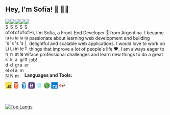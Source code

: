 ## Hey, I'm Sofía! 👋 👩‍💻
<a href="https://www.linkedin.com/in/sofia-punal-rizzo/">
  <img  align="left" alt="Sofia's LinkdeIN" width="15px"  src="https://cdn.jsdelivr.net/npm/simple-icons@v3/icons/linkedin.svg" />
</a>
<a href="https://discord.com/users/sofiapunal" rel="nofollow">
  <img  align="left" alt="Sofia's LinkdeIN" width="15px"  src="https://cdn.jsdelivr.net/npm/simple-icons@v3/icons/discord.svg" />
</a>
<a href="https://www.instagram.com/sofia.punal">
  <img align="left" alt="Sofia's instagram" width="15px"   src="https://cdn.jsdelivr.net/npm/simple-icons@v3/icons/instagram.svg" />
</a>
<a href="https://t.me/sofiapunal">
  <img align="left" alt="Sofia's telegram" width="15px"   src="https://cdn.jsdelivr.net/npm/simple-icons@v3/icons/telegram.svg" />
</a>
<a href="https://twitter.com/sofiapun6">
  <img  align="left" alt="Sofia | Twitter" width="15px"   src="https://cdn.jsdelivr.net/npm/simple-icons@v3/icons/twitter.svg" />
</a>
<br />
<br />
Hi, I'm Sofía, a Front-End Developer 🚀 from Argentina. I became passionate about learning web development and building delightful and scalable web applications. I would love to work on things that improve a lot of people's life ❤️. I am always eager to face professional challenges and learn new things to do a great job!
<br />
<br />

**Languages and Tools:**

<code><img height="20" src="https://raw.githubusercontent.com/github/explore/80688e429a7d4ef2fca1e82350fe8e3517d3494d/topics/javascript/javascript.png"></code>
<code><img height="20" src="https://raw.githubusercontent.com/github/explore/80688e429a7d4ef2fca1e82350fe8e3517d3494d/topics/html/html.png"></code>
<code><img height="20" src="https://raw.githubusercontent.com/github/explore/80688e429a7d4ef2fca1e82350fe8e3517d3494d/topics/css/css.png"></code>
<code><img height="20" src="https://raw.githubusercontent.com/github/explore/80688e429a7d4ef2fca1e82350fe8e3517d3494d/topics/bootstrap/bootstrap.png"></code>
<code><img height="20" src="https://raw.githubusercontent.com/github/explore/80688e429a7d4ef2fca1e82350fe8e3517d3494d/topics/react/react.png"></code>
<code><img height="20" src="https://raw.githubusercontent.com/github/explore/80688e429a7d4ef2fca1e82350fe8e3517d3494d/topics/nodejs/nodejs.png"></code>
<code><img height="20" src="https://raw.githubusercontent.com/github/explore/80688e429a7d4ef2fca1e82350fe8e3517d3494d/topics/typescript/typescript.png"></code>
<code><img height="20" src="https://raw.githubusercontent.com/github/explore/80688e429a7d4ef2fca1e82350fe8e3517d3494d/topics/git/git.png"></code>

<br />

[![Top Langs](https://github-readme-stats.vercel.app/api/top-langs/?username=sofia-pr&hide=shell&layout=compact)](https://github.com/anuraghazra/github-readme-stats)

<!--
**sofia-pr/sofia-pr** is a ✨ _special_ ✨ repository because its `README.md` (this file) appears on your GitHub profile.

![GitHub Stats](https://github-readme-stats.vercel.app/api?username=sofia-pr&theme=default) </div>
<div>


Here are some ideas to get you started:

- 🔭 I’m currently working on ...
- 🌱 I’m currently learning ...
- 👯 I’m looking to collaborate on ...
- 🤔 I’m looking for help with ...
- 💬 Ask me about ...
- 📫 How to reach me: ...
- 😄 Pronouns: ...
- ⚡ Fun fact: ...
-->
